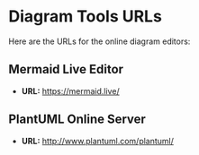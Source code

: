 # Diagram Tools URLs

Here are the URLs for the online diagram editors:

## Mermaid Live Editor
- **URL:** https://mermaid.live/

## PlantUML Online Server
- **URL:** http://www.plantuml.com/plantuml/
